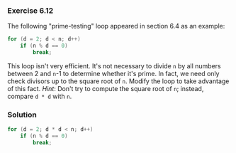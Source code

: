 ### Exercise 6.12
The following "prime-testing" loop appeared in section 6.4 as an example:

```c
for (d = 2; d < n; d++)
    if (n % d == 0)
        break;
```

This loop isn't very efficient. It's not necessary to divide `n` by all numbers
between 2 and `n`-1 to determine whether it's prime. In fact, we need only check
divisors up to the square root of `n`. Modify the loop to take advantage of this
fact. *Hint*: Don't try to compute the square root of `n`; instead, compare `d *
d` with `n`.

### Solution

```c
for (d = 2; d * d < n; d++)
    if (n % d == 0)
        break;
```
